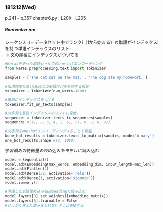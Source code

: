 ### 181212(Wed)    
p.241 - p.357
chapter6.py : L200 - L205
##### *Remember me*  
シーケンス（= データセット中でランクi（1から始まる）の単語がインデックスiを持つ単語インデックスのリスト）  
-> 文の順番にインデックスがついてる

```python
#Kerasを使った単語レベルでのone-hotエンコーディング
from keras.preprocessing.text import Tokenizer

samples = ['The cat sat on the mat.', 'The dog ate my homework.']

#出現頻度の高い1000この単語だけを処理する設定
tokenizer = Tokenizer(num_words=1000)

#単語にインデックスをつける
tokenizer.fit_on_texts(samples)

#文字列を整数インデックスのリストに変換
sequences = tokenizer.texts_to_sequences(samples)
sequences #[[1, 2, 3, 4, 1, 5], [1, 6, 7, 8, 9]]

#文字列をone-hotエンコーディングすることも可能
kone_hot_results = tokenizer.texts_to_matrix(samples, mode='binary')
one_hot_results.shape #(2, 1000)
```

学習済みの特徴量の埋め込みをモデルに読み込む
```python
model = Sequential()
model.add(Embedding(max_words, embedding_dim, input_length=max_len))
model.add(Flatten())
model.add(Dense(32, activation='relu'))
model.add(Dense(1, activation='sigmoid'))
model.summary()

#準備した単語埋め込みをEmbeddingに読み込む
model.layers[0].set_weights([embedding_matrix])
model.layers[0].trainable = False
#せっかく覚えた重みを忘れないように凍結する
```
